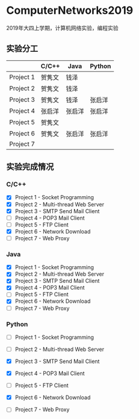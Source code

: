 # ComputerNetworks2019

2019年大四上学期，计算机网络实验，编程实验

## 实验分工

|           | C/C++ | Java   | Python |
| --------- | ----- | ------ | ------ |
| Project 1 | 贺隽文 | 钱泽   |        |
| Project 2 | 贺隽文 | 钱泽   |        |
| Project 3 | 贺隽文 | 钱泽   | 张启洋 |
| Project 4 | 张启洋 | 张启洋 | 张启洋 |
| Project 5 | 贺隽文 |       |        |
| Project 6 | 贺隽文 | 张启洋 | 张启洋 |
| Project 7 |       |        |        |



## 实验完成情况

### C/C++

- [x] Project 1 - Socket Programming
- [x] Project 2 - Multi-thread Web Server
- [x] Project 3 - SMTP Send Mail Client
- [ ] Project 4 - POP3 Mail Client
- [ ] Project 5 - FTP Client
- [x] Project 6 - Network Download
- [ ] Project 7 - Web Proxy

### Java

- [x] Project 1 - Socket Programming
- [x] Project 2 - Multi-thread Web Server
- [x] Project 3 - SMTP Send Mail Client
- [x] Project 4 - POP3 Mail Client
- [ ] Project 5 - FTP Client
- [x] Project 6 - Network Download
- [ ] Project 7 - Web Proxy

### Python

- [ ] Project 1 - Socket Programming
- [ ] Project 2 - Multi-thread Web Server
- [x] Project 3 - SMTP Send Mail Client
- [x] Project 4 - POP3 Mail Client
- [ ] Project 5 - FTP Client
- [x] Project 6 - Network Download
- [ ] Project 7 - Web Proxy

